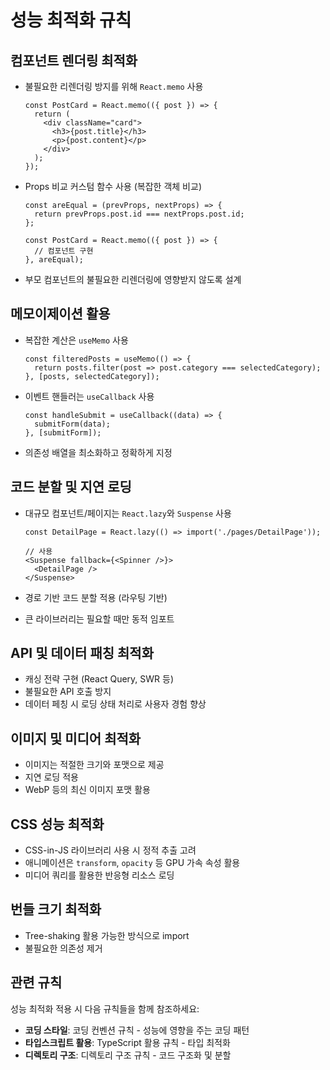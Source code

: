 # 성능 최적화 규칙

## 컴포넌트 렌더링 최적화
- 불필요한 리렌더링 방지를 위해 `React.memo` 사용
  ```tsx
  const PostCard = React.memo(({ post }) => {
    return (
      <div className="card">
        <h3>{post.title}</h3>
        <p>{post.content}</p>
      </div>
    );
  });
  ```

- Props 비교 커스텀 함수 사용 (복잡한 객체 비교)
  ```tsx
  const areEqual = (prevProps, nextProps) => {
    return prevProps.post.id === nextProps.post.id;
  };
  
  const PostCard = React.memo(({ post }) => {
    // 컴포넌트 구현
  }, areEqual);
  ```

- 부모 컴포넌트의 불필요한 리렌더링에 영향받지 않도록 설계

## 메모이제이션 활용
- 복잡한 계산은 `useMemo` 사용
  ```tsx
  const filteredPosts = useMemo(() => {
    return posts.filter(post => post.category === selectedCategory);
  }, [posts, selectedCategory]);
  ```

- 이벤트 핸들러는 `useCallback` 사용
  ```tsx
  const handleSubmit = useCallback((data) => {
    submitForm(data);
  }, [submitForm]);
  ```

- 의존성 배열을 최소화하고 정확하게 지정

## 코드 분할 및 지연 로딩
- 대규모 컴포넌트/페이지는 `React.lazy`와 `Suspense` 사용
  ```tsx
  const DetailPage = React.lazy(() => import('./pages/DetailPage'));
  
  // 사용
  <Suspense fallback={<Spinner />}>
    <DetailPage />
  </Suspense>
  ```

- 경로 기반 코드 분할 적용 (라우팅 기반)
- 큰 라이브러리는 필요할 때만 동적 임포트


## API 및 데이터 패칭 최적화
- 캐싱 전략 구현 (React Query, SWR 등)
- 불필요한 API 호출 방지
- 데이터 페칭 시 로딩 상태 처리로 사용자 경험 향상

## 이미지 및 미디어 최적화
- 이미지는 적절한 크기와 포맷으로 제공
- 지연 로딩 적용
- WebP 등의 최신 이미지 포맷 활용

## CSS 성능 최적화
- CSS-in-JS 라이브러리 사용 시 정적 추출 고려
- 애니메이션은 `transform`, `opacity` 등 GPU 가속 속성 활용
- 미디어 쿼리를 활용한 반응형 리소스 로딩

## 번들 크기 최적화
- Tree-shaking 활용 가능한 방식으로 import
- 불필요한 의존성 제거

## 관련 규칙
성능 최적화 적용 시 다음 규칙들을 함께 참조하세요:

- **코딩 스타일**: 코딩 컨벤션 규칙 - 성능에 영향을 주는 코딩 패턴
- **타입스크립트 활용**: TypeScript 활용 규칙 - 타입 최적화
- **디렉토리 구조**: 디렉토리 구조 규칙 - 코드 구조화 및 분할 